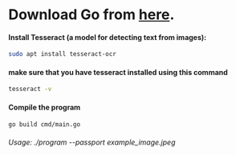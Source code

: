 # Download Go from [here](https://go.dev/).

#### Install Tesseract (a model for detecting text from images):
```sh
sudo apt install tesseract-ocr
```

#### make sure that you have tesseract installed using this command
```sh
tesseract -v
```

#### Compile the program
```sh
go build cmd/main.go
```

###### Usage: ./program --passport example_image.jpeg
